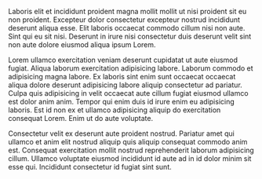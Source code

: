 Laboris elit et incididunt proident magna mollit mollit ut nisi proident sit eu non proident. Excepteur dolor consectetur excepteur nostrud incididunt deserunt aliqua esse. Elit laboris occaecat commodo cillum nisi non aute. Sint qui eu sit nisi. Deserunt in irure nisi consectetur duis deserunt velit sint non aute dolore eiusmod aliqua ipsum Lorem.

Lorem ullamco exercitation veniam deserunt cupidatat ut aute eiusmod fugiat. Aliqua laborum exercitation adipisicing labore. Laborum commodo et adipisicing magna labore. Ex laboris sint enim sunt occaecat occaecat aliqua dolore deserunt adipisicing labore aliquip consectetur ad pariatur. Culpa quis adipisicing in velit occaecat aute cillum fugiat eiusmod ullamco est dolor anim anim. Tempor qui enim duis id irure enim eu adipisicing laboris. Est id non ex et ullamco adipisicing aliquip do exercitation consequat Lorem. Enim ut do aute voluptate.

Consectetur velit ex deserunt aute proident nostrud. Pariatur amet qui ullamco et anim elit nostrud aliquip quis aliquip consequat commodo anim est. Consequat exercitation mollit nostrud reprehenderit laborum adipisicing cillum. Ullamco voluptate eiusmod incididunt id aute ad in id dolor minim sit esse qui. Incididunt consectetur id fugiat sint sunt.